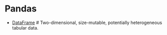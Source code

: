 # Pandas

* [DataFrame](https://pandas.pydata.org/pandas-docs/stable/reference/api/pandas.DataFrame.html) # Two-dimensional, size-mutable, potentially heterogeneous tabular data.

